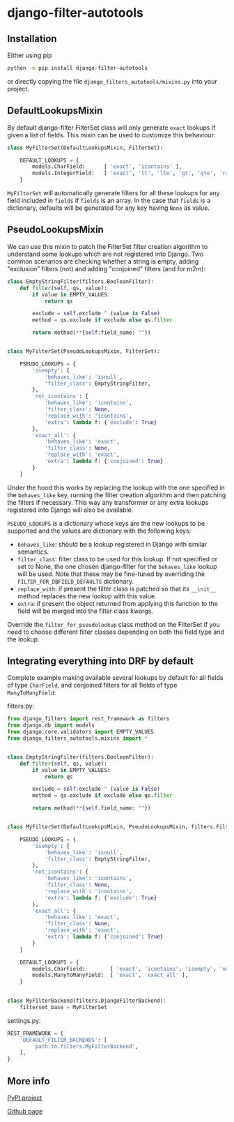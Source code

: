 # django-filter-autotools

## Installation

Either using pip

```bash
python -m pip install django-filter-autotools
```

or directly copying the file `django_filters_autotools/mixins.py` into your project.


## DefaultLookupsMixin

By default django-filter FilterSet class will only generate `exact` lookups if given a list of fields. This mixin can be used to customize this behaviour:
```python
class MyFilterSet(DefaultLookupsMixin, FilterSet):

    DEFAULT_LOOKUPS = {
        models.CharField:      [ 'exact', 'icontains' ],
        models.IntegerField:   [ 'exact', 'lt', 'lte', 'gt', 'gte', 'range' ]
    }
```

`MyFilterSet` will automatically generate filters for all these lookups for any field included in `fields` if `fields` is an array. In the case that `fields` is a dictionary, defaults will be generated for any key having `None` as value.


## PseudoLookupsMixin

We can use this mixin to patch the FilterSet filter creation algorithm to understand some lookups which are not registered into Django. Two common scenarios are checking whether a string is empty, adding "exclusion" filters (not) and adding "conjoined" filters (and for m2m):

```python
class EmptyStringFilter(filters.BooleanFilter):
    def filter(self, qs, value):
        if value in EMPTY_VALUES:
            return qs

        exclude = self.exclude ^ (value is False)
        method = qs.exclude if exclude else qs.filter

        return method(**{self.field_name: ""})


class MyFilterSet(PseudoLookupsMixin, FilterSet):

    PSEUDO_LOOKUPS = { 
        'isempty': {
            'behaves_like': 'isnull',
            'filter_class': EmptyStringFilter,
        },
        'not_icontains': {
            'behaves_like': 'icontains',
            'filter_class': None,
            'replace_with': 'icontains',
            'extra': lambda f: {'exclude': True}
        },
        'exact_all': {
            'behaves_like': 'exact',
            'filter_class': None,
            'replace_with': 'exact',
            'extra': lambda f: {'conjoined': True}
        }
    }
```

Under the hood this works by replacing the lookup with the one specified in the `behaves_like` key, running the filter creation algorithm and then patching the filters if necessary. This way any transformer or any extra lookups registered into Django will also be available.

`PSEUDO_LOOKUPS` is a dictionary whose keys are the new lookups to be supported and the values are dictionary with the following keys:

* `behaves_like`: should be a lookup registered in Django with similar semantics.
* `filter_class`: filter class to be used for this lookup. If not specified or set to None, the one chosen django-filter for the `behaves_like` lookup will be used. Note that these may be fine-tuned by overriding the `FILTER_FOR_DBFIELD_DEFAULTS` dictionary.
* `replace_with`: if present the filter class is patched so that its `__init__` method replaces the new lookup with this value.
* `extra`: if present the object returned from applying this function to the field will be merged into the filter class kwargs.

Override the `filter_for_pseudolookup` class method on the FilterSet if you need to choose different filter classes depending on both the field type and the lookup.


## Integrating everything into DRF by default

Complete example making available several lookups by default for all fields of type `CharField`, and conjoined filters for all fields of type `ManyToManyField`:

filters.py:
```python
from django_filters import rest_framework as filters
from django.db import models
from django.core.validators import EMPTY_VALUES
from django_filters_autotools.mixins import *


class EmptyStringFilter(filters.BooleanFilter):
    def filter(self, qs, value):
        if value in EMPTY_VALUES:
            return qs

        exclude = self.exclude ^ (value is False)
        method = qs.exclude if exclude else qs.filter

        return method(**{self.field_name: ""})


class MyFilterSet(DefaultLookupsMixin, PseudoLookupsMixin, filters.FilterSet):

    PSEUDO_LOOKUPS = { 
        'isempty': {
            'behaves_like': 'isnull',
            'filter_class': EmptyStringFilter,
        },
        'not_icontains': {
            'behaves_like': 'icontains',
            'filter_class': None,
            'replace_with': 'icontains',
            'extra': lambda f: {'exclude': True}
        },
        'exact_all': {
            'behaves_like': 'exact',
            'filter_class': None,
            'replace_with': 'exact',
            'extra': lambda f: {'conjoined': True}
        }
    }

    DEFAULT_LOOKUPS = {
        models.CharField:        [ 'exact', 'icontains', 'isempty', 'not_icontains' ],
        models.ManyToManyField:  [ 'exact', 'exact_all' ],
    }

    
class MyFilterBackend(filters.DjangoFilterBackend):
    filterset_base = MyFilterSet
```

settings.py:
```python
REST_FRAMEWORK = {
    'DEFAULT_FILTER_BACKENDS': [
        'path.to.filters.MyFilterBackend',
    ],
}
```

## More info

[PyPI project](https://pypi.org/project/django-filter-autotools/)

[Github page](https://github.com/WhiteSage/django-filter-autotools)